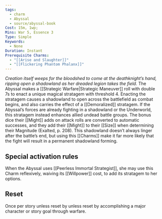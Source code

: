 ```yaml
---
tags:
  - charm
  - Abyssal
  - source/abyssal-book
Cost: 15m, 1wp;
Mins: War 5, Essence 3
Type: Simple
Keywords:
  - None
Duration: Instant
Prerequisite Charms:
  - "[[Arise and Slaughter]]"
  - "[[Flickering Phantom Phalanx]]"
---
```

*Creation itself weeps for the bloodshed to come at the deathknight’s hand, ripping open a shadowland as her dreaded legion takes the field.*
The Abyssal makes a [[Strategic Warfare|Strategic Maneuver]] roll with double 7s to enact a unique magical stratagem with threshold 4. Enacting the stratagem causes a shadowland to open across the battlefield as combat begins, and also carries the effect of a [[Demoralized]] stratagem.
If the Abyssal’s forces are already fighting in a shadowland or the Underworld, this stratagem instead enhances allied undead battle groups. The bonus dice their [[Might]] adds on attack rolls are converted to automatic successes, and they add their [[Might]] to their [[Size]] when determining their Magnitude (Exalted, p. 208).
This shadowland doesn’t always linger after the battle’s end, but using this [[Charms]] make it far more likely that the fight will result in a permanent shadowland forming.
## Special activation rules
When the Abyssal uses [[Peerless Immortal Strategist]], she may use this Charm reflexively, waiving its [[Willpower]] cost, to add its stratagem to her options.
## Reset 
Once per story unless reset by unless reset by accomplishing a major character or story goal through warfare.